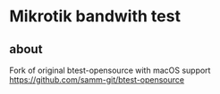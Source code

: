 # Mikrotik bandwith test
## about
Fork of original btest-opensource with macOS support https://github.com/samm-git/btest-opensource

